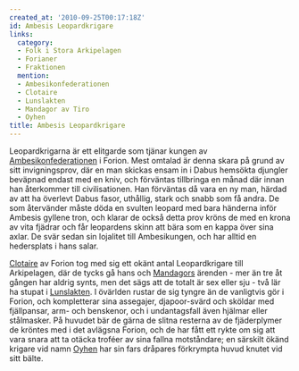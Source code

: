 ```yaml
---
created_at: '2010-09-25T00:17:18Z'
id: Ambesis Leopardkrigare
links:
  category:
  - Folk i Stora Arkipelagen
  - Forianer
  - Fraktionen
  mention:
  - Ambesikonfederationen
  - Clotaire
  - Lunslakten
  - Mandagor av Tiro
  - Oyhen
title: Ambesis Leopardkrigare
---
```


Leopardkrigarna är ett elitgarde som tjänar kungen av [Ambesikonfederationen] i Forion. Mest omtalad
är denna skara på grund av sitt invigningsprov, där en man skickas ensam in i Dabus hemsökta
djungler beväpnad endast med en kniv, och förväntas tillbringa en månad där innan han återkommer
till civilisationen. Han förväntas då vara en ny man, härdad av att ha överlevt Dabus fasor,
uthållig, stark och snabb som få andra. De som återvänder måste döda en svulten leopard med bara
händerna inför Ambesis gyllene tron, och klarar de också detta prov kröns de med en krona av vita
fjädrar och får leopardens skinn att bära som en kappa över sina axlar. De svär sedan sin lojalitet
till Ambesikungen, och har alltid en hedersplats i hans salar.

[Clotaire] av Forion tog med sig ett okänt antal Leopardkrigare till Arkipelagen, där de tycks gå
hans och [Mandagors] ärenden - mer än tre åt gången har aldrig synts, men det sägs att de totalt är
sex eller sju - två lär ha stupat i [Lunslakten]. I övärlden rustar de sig tyngre än de vanligtvis
gör i Forion, och kompletterar sina assegajer, djapoor-svärd och sköldar med fjällpansar, arm- och
benskenor, och i undantagsfall även hjälmar eller stålmasker. På huvudet bär de gärna de slitna
resterna av de fjäderplymer de kröntes med i det avlägsna Forion, och de har fått ett rykte om sig
att vara snara att ta otäcka troféer av sina fallna motståndare; en särskilt ökänd krigare vid namn
[Oyhen] har sin fars dråpares förkrympta huvud knutet vid sitt bälte.

  [Ambesikonfederationen]: Ambesikonfederationen
  [Clotaire]: Clotaire
  [Mandagors]: Mandagor_av_Tiro
  [Lunslakten]: Lunslakten
  [Oyhen]: Oyhen